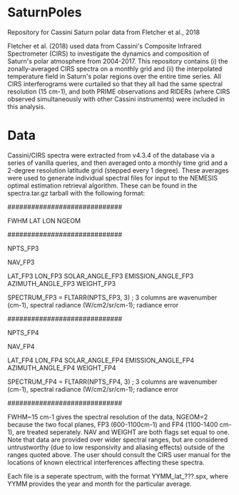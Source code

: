 # SaturnPoles
Repository for Cassini Saturn polar data from Fletcher et al., 2018

Fletcher et al. (2018) used data from Cassini's Composite Infrared Spectrometer (CIRS) to investigate the dynamics and composition of Saturn's polar atmosphere from 2004-2017.  This repository contains (i) the zonally-averaged CIRS spectra on a monthly grid and (ii) the interpolated temperature field in Saturn's polar regions over the entire time series.  All CIRS interferograms were curtailed so that they all had the same spectral resolution (15 cm-1), and both PRIME observations and RIDERs (where CIRS observed simultaneously with other Cassini instruments) were included in this analysis.

# Data
Cassini/CIRS spectra were extracted from v4.3.4 of the database via a series of vanilla queries, and then averaged onto a monthly time grid and a 2-degree resolution latitude grid (stepped every 1 degree).  These averages were used to generate individual spectral files for input to the NEMESIS optimal estimation retrieval algorithm.  These can be found in the spectra.tar.gz tarball with the following format:

#############################

FWHM LAT LON NGEOM

#############################

NPTS_FP3

NAV_FP3

LAT_FP3 LON_FP3 SOLAR_ANGLE_FP3 EMISSION_ANGLE_FP3 AZIMUTH_ANGLE_FP3 WEIGHT_FP3

SPECTRUM_FP3 = FLTARR(NPTS_FP3, 3) ; 3 columns are wavenumber (cm-1), spectral radiance (W/cm2/sr/cm-1); radiance error

#############################


NPTS_FP4

NAV_FP4

LAT_FP4 LON_FP4 SOLAR_ANGLE_FP4 EMISSION_ANGLE_FP4 AZIMUTH_ANGLE_FP4 WEIGHT_FP4

SPECTRUM_FP4 = FLTARR(NPTS_FP4, 3) ; 3 columns are wavenumber (cm-1), spectral radiance (W/cm2/sr/cm-1); radiance error

#############################

FWHM~15 cm-1 gives the spectral resolution of the data, NGEOM=2 because the two focal planes, FP3 (600-1100cm-1) and FP4 (1100-1400 cm-1), are treated seperately.  NAV and WEIGHT are both flags set equal to one.  Note that data are provided over wider spectral ranges, but are considered untrustworthy (due to low responsivity and aliasing effects) outside of the ranges quoted above.  The user should consult the CIRS user manual for the locations of known electrical interferences affecting these spectra.

Each file is a seperate spectrum, with the format YYMM_lat_???.spx, where YYMM provides the year and month for the particular average.  
